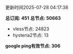 更新时间2025-07-28 04:17:38

**总订阅: 451**
**总节点: 50663**
- vless节点: 24823
- hysteria2节点: 13

**google ping有效节点: 306**
